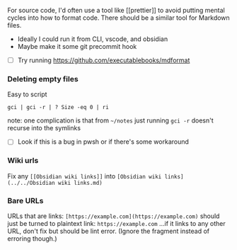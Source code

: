 For source code, I'd often use a tool like [[prettier]] to avoid putting mental cycles into how to format code.
There should be a similar tool for Markdown files. 

- Ideally I could run it from CLI, vscode, and obsidian
- Maybe make it some git precommit hook 

- [ ] Try running https://github.com/executablebooks/mdformat

### Deleting empty files
Easy to script
```pwsh
gci | gci -r | ? Size -eq 0 | ri
```

note: one complication is that from `~/notes` just running `gci -r`  doesn't recurse into the symlinks
- [ ] Look if this is a bug in pwsh or if there's some workaround

### Wiki urls
Fix any `[[Obsidian wiki links]]` into `[Obsidian wiki links](../../Obsidian wiki links.md)`

### Bare URLs
URLs that are links: `[https://example.com](https://example.com)` should just be turned to plaintext link: `https://example.com`
...if it links to any other URL, don't fix but should be lint error. (Ignore the fragment instead of erroring though.)

